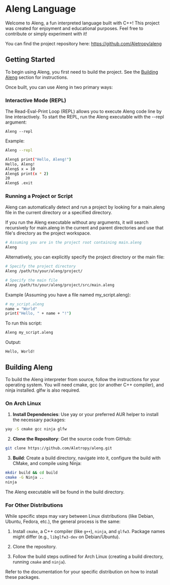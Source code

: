 # Aleng Language

Welcome to Aleng, a fun interpreted language built with C++! This project was created for enjoyment and educational purposes. Feel free to contribute or simply experiment with it!

You can find the project repository here: https://github.com/Aletropy/aleng 

## Getting Started

To begin using Aleng, you first need to build the project. See the [Building Aleng](#bulding-aleng) section for instructions.

Once built, you can use Aleng in two primary ways:

### Interactive Mode (REPL)

The Read-Eval-Print Loop (REPL) allows you to execute Aleng code line by line interactively. To start the REPL, run the Aleng executable with the --repl argument:

```
Aleng --repl
```

Example:

```bash  
Aleng --repl

Aleng$ print("Hello, Aleng!")
Hello, Aleng!
Aleng$ x = 10
Aleng$ print(x * 2)
20
Aleng$ .exit
```

### Running a Project or Script

Aleng can automatically detect and run a project by looking for a main.aleng file in the current directory or a specified directory.

If you run the Aleng executable without any arguments, it will search recursively for main.aleng in the current and parent directories and use that file's directory as the project workspace.

```bash
# Assuming you are in the project root containing main.aleng
Aleng
```

Alternatively, you can explicitly specify the project directory or the main file:

```bash      
# Specify the project directory
Aleng /path/to/your/aleng/project/

# Specify the main file
Aleng /path/to/your/aleng/project/src/main.aleng
``` 

Example (Assuming you have a file named my_script.aleng):

```bash
# my_script.aleng
name = "World"
print("Hello, " + name + "!")
```

To run this script:

```bash      
Aleng my_script.aleng
```

Output:

```
Hello, World!
```

## Building Aleng

To build the Aleng interpreter from source, follow the instructions for your operating system. You will need cmake, gcc (or another C++ compiler), and ninja installed. glfw is also required.

### On Arch Linux

1. **Install Dependencies**: Use yay or your preferred AUR helper to install the necessary packages:

```bash          
yay -S cmake gcc ninja glfw
```

2. **Clone the Repository**: Get the source code from GitHub:

```bash
git clone https://github.com/Aletropy/aleng.git
```

3. **Build**: Create a build directory, navigate into it, configure the build with CMake, and compile using Ninja:

```bash
mkdir build && cd build
cmake -G Ninja ..
ninja
```

The Aleng executable will be found in the build directory.

### For Other Distributions

While specific steps may vary between Linux distributions (like Debian, Ubuntu, Fedora, etc.), the general process is the same:

1. Install `cmake`, a C++ compiler (like `g++`), `ninja`, and `glfw3`. Package names might differ (e.g., `libglfw3-dev` on Debian/Ubuntu).

2. Clone the repository.

3. Follow the build steps outlined for Arch Linux (creating a build directory, running `cmake` and `ninja`).

Refer to the documentation for your specific distribution on how to install these packages.